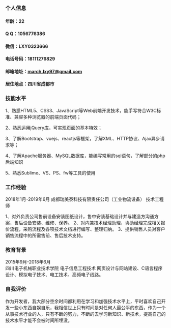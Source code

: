 ### 个人信息
#### 年龄：22
#### Q Q：1056776386
#### 微信：LXY0323666
#### 电话号码：18111276829
#### 邮箱地址：march.lxy97@gmail.com
#### 居住地点：四川省成都市

### 技能水平
1、熟悉HTML5、CSS3、JavaScript等Web前端开发技术，能手写符合W3C标准、兼容多种浏览器的前端页面代码；

2、熟悉运用jQuery库，可实现页面的基本特效；

3、了解Bootstrap、vuejs、reactjs等框架，了解XML、HTTP协议、Ajax异步请求等；

4、了解Apache服务器、MySQL数据库，能编写常用的sql语句，了解部分的php后端知识

5、熟悉Sublime、VS、PS、fw等工具的使用

### 工作经验

2018年1月-2019年6月
成都瑞美泰科技有限责任公司（工业物流设备）  技术工程师

1、对外负责公司售前设备安装图纸设计，售中安装基础设计并与建造方沟通方案，售后设备安装、维修、保养。
2、对内兼技术经理助理，协助经理完成相关报价流程，采购流程及各项技术文档进行编写、整理归纳。
3、提供销售人员对客户销售流程中的所需售前、售后技术支持。


### 教育背景

2015年9月-2018年6月   
四川电子机械职业技术学院       电子信息工程技术
网页设计与网站建设、C语言程序设计、模拟电子技术、电工技术、高频电子线路。

### 自我评价

作为开发者，我大部分空余时间都利用在学习和加强技术水平上，平时喜欢自己开发一些小东西自娱自乐，我相信世上只有时间是对任何人最公平的东西，作为一个从事技术行业的人，只有不断的努力，不断的去学习新知识、新技术，提高自己的技术水平才能不会被时间所埋没。
